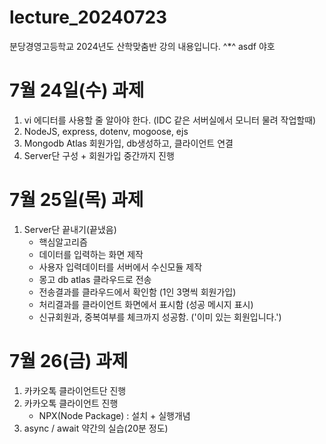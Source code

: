 # lecture_20240723
분당경영고등학교 2024년도 산학맞춤반 강의 내용입니다. ^*^
asdf
야호

# 7월 24일(수) 과제
1. vi 에디터를 사용할 줄 알아야 한다. (IDC 같은 서버실에서 모니터 물려 작업할때)
2. NodeJS, express, dotenv, mogoose, ejs
3. Mongodb Atlas 회원가입, db생성하고, 클라이언트 연결
4. Server단 구성 + 회원가입 중간까지 진행


# 7월 25일(목) 과제
1. Server단 끝내기(끝냈음)
    - 핵심알고리즘
    - 데이터를 입력하는 화면 제작
    - 사용자 입력데이터를 서버에서 수신모듈 제작
    - 몽고 db atlas 클라우드로 전송
    - 전송결과를 클라우드에서 확인함 (1인 3명씩 회원가입)
    - 처리결과를 클라이언트 화면에서 표시함 (성공 메시지 표시)
    - 신규회원과, 중복여부를 체크까지 성공함. ('이미 있는 회원입니다.')

# 7월 26(금) 과제

1. 카카오톡 클라이언트단 진행
2. 카카오톡 클라이언트 진행
    - NPX(Node Package) : 설치 + 실행개념
3. async / await 약간의 실습(20분 정도)